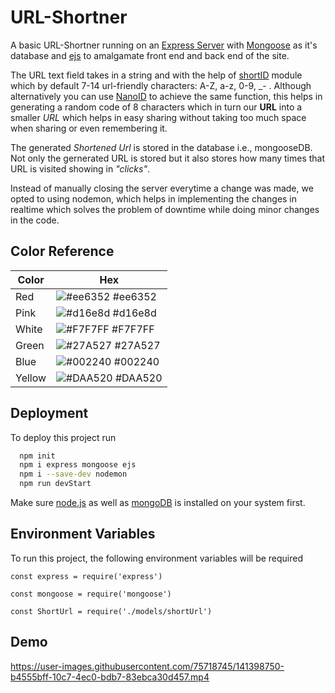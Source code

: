
# URL-Shortner

A basic URL-Shortner running on an [Express Server](https://expressjs.com) with [Mongoose](https://mongoosejs.com) as it's database and [ejs](https://ejs.co) to amalgamate front end and back end of the site.

The URL text field takes in a string and with the help of [shortID](https://www.npmjs.com/package/shortid) module which by default 7-14 url-friendly characters: A-Z, a-z, 0-9, _- . Although alternatively you can use [NanoID](https://github.com/ai/nanoid/) to achieve the same function, this helps in generating a random code of 8 characters which in turn our **URL** into a smaller *URL* which helps in easy sharing without taking too much space when sharing or even remembering it.

The generated *Shortened Url* is stored in the database i.e., mongooseDB. Not only the gernerated URL is stored but it also stores how many times that URL is visited showing in *"clicks"*.

Instead of manually closing the server everytime a change was made, we opted to using nodemon, which helps in implementing the changes in realtime which solves the problem of downtime while doing minor changes in the code.

## Color Reference

| Color             | Hex                                                                |
| ----------------- | ------------------------------------------------------------------ |
| Red | ![#ee6352](https://via.placeholder.com/10/ee6352?text=+) #ee6352 |
| Pink | ![#d16e8d](https://via.placeholder.com/10/d16e8d?text=+) #d16e8d |
| White | ![#F7F7FF](https://via.placeholder.com/10/F7F7FF?text=+) #F7F7FF |
| Green | ![#27A527](https://via.placeholder.com/10/27A527?text=+) #27A527 |
| Blue | ![#002240](https://via.placeholder.com/10/002240?text=+) #002240 |
| Yellow | ![#DAA520](https://via.placeholder.com/10/DAA520?text=+) #DAA520 |





## Deployment

To deploy this project run

```bash
  npm init
  npm i express mongoose ejs
  npm i --save-dev nodemon
  npm run devStart
```
Make sure [node.js](https://nodejs.org/en/) as well as [mongoDB](https://docs.mongodb.com/manual/installation/) is installed on your system first.


## Environment Variables

To run this project, the following environment variables will be required

`const express = require('express')`

`const mongoose = require('mongoose')`

`const ShortUrl = require('./models/shortUrl')`



## Demo

https://user-images.githubusercontent.com/75718745/141398750-b4555bff-10c7-4ec0-bdb7-83ebca30d457.mp4